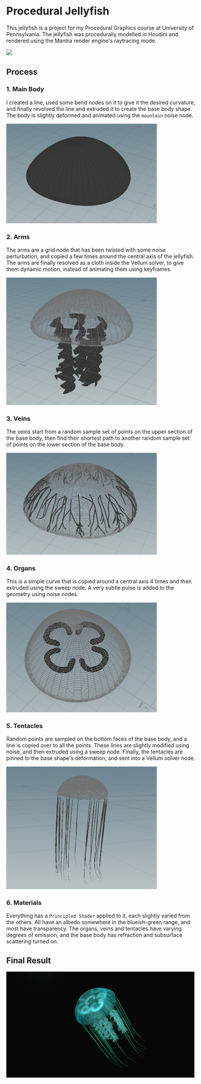 # Procedural Jellyfish

This jellyfish is a project for my Procedural Graphics course at University of Pennsylvania. The jellyfish was procedurally modelled in Houdini and rendered using the Mantra render engine's raytracing mode.

<img src="img/renderVid.gif">

## Process

### 1. Main Body

I created a line, used some bend nodes on it to give it the desired curvature, and finally revolved the line and extruded it to create the base body shape. The body is slightly deformed and animated using the `mountain` noise node.

<img src="img/scrn1.png" width=400>

### 2. Arms

The arms are a grid node that has been twisted with some noise perturbation, and copied a few times around the central axis of the jellyfish. The arms are finally resolved as a cloth inside the Vellum solver, to give them dynamic motion, instead of animating them using keyframes.

<img src="img/scrn2.png" width=400>

### 3. Veins

The veins start from a random sample set of points on the upper section of the base body, then find their shortest path to another random sample set of points on the lower section of the base body.

<img src="img/scrn3.png" width=400>

### 4. Organs

This is a simple curve that is copied around a central axis 4 times and then extruded using the sweep node. A very subtle pulse is added to the geometry using noise nodes.

<img src="img/scrn4.png" width=400>

### 5. Tentacles

Random points are sampled on the bottom faces of the base body, and a line is copied over to all the points. These lines are slightly modified using noise, and then extruded using a sweep node. Finally, the tentacles are pinned to the base shape's deformation, and sent into a Vellum solver node.

<img src="img/scrn5.png" width=400>

### 6. Materials

Everything has a `Principled Shader` applied to it, each slightly varied from the others. All have an albedo somewhere in the blueish-green range, and most have transparency. The organs, veins and tentacles have varying degrees of emission, and the base body has refraction and subsurface scattering turned on.

## Final Result

<img src="img/render1.png" width=500>